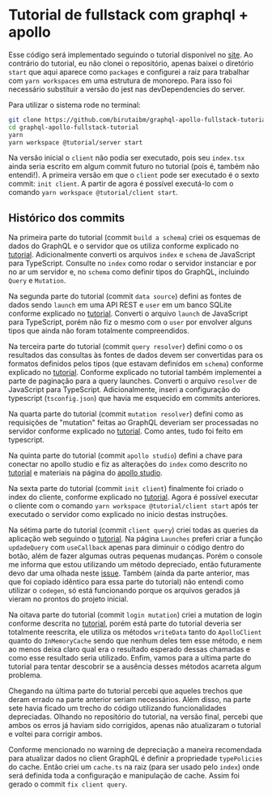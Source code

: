 # Tutorial de fullstack com graphql + apollo

Esse código será implementado seguindo o tutorial disponível no [site](https://www.apollographql.com/docs/tutorial/introduction/). Ao contrário do tutorial, eu não clonei o repositório, apenas baixei o diretório `start` que aqui aparece como `packages` e configurei a raiz para trabalhar com `yarn workspaces` em uma estrutura de monorepo. Para isso foi necessário substituir a versão do jest nas devDependencies do server.

Para utilizar o sistema rode no terminal:
```sh
git clone https://github.com/birutaibm/graphql-apollo-fullstack-tutorial.git
cd graphql-apollo-fullstack-tutorial
yarn
yarn workspace @tutorial/server start
```

Na versão inicial o `client` não podia ser executado, pois seu `index.tsx` ainda seria escrito em algum commit futuro no tutorial (pois é, também não entendi!). A primeira versão em que o `client` pode ser executado é o sexto commit: `init client`.
A partir de agora é possível executá-lo com o comando `yarn workspace @tutorial/client start`.

## Histórico dos commits

Na primeira parte do tutorial (commit `build a schema`) criei os esquemas de dados do GraphQL e o servidor que os utiliza conforme explicado no [tutorial](https://www.apollographql.com/docs/tutorial/schema/). Adicionalmente converti os arquivos `index` e `schema` de JavaScript para TypeScript. Consulte no `index` como rodar o servidor instanciar e por no ar um servidor e, no `schema` como definir tipos do GraphQL, incluindo `Query` e `Mutation`.

Na segunda parte do tutorial (commit `data source`) defini as fontes de dados sendo `launch` em uma API REST e `user` em um banco SQLite conforme explicado no [tutorial](https://www.apollographql.com/docs/tutorial/data-source/). Converti o arquivo `launch` de JavaScript para TypeScript, porém não fiz o mesmo com o `user` por envolver alguns tipos que ainda não foram totalmente compreendidos.

Na terceira parte do tutorial (commit `query resolver`) defini como o os resultados das consultas às fontes de dados devem ser convertidas para os formatos definidos pelos tipos (que estavam definidos em `schema`) conforme explicado no [tutorial](https://www.apollographql.com/docs/tutorial/resolvers/). Conforme explicado no tutorial também implementei a parte de paginação para a query launches. Converti o arquivo `resolver` de JavaScript para TypeScript. Adicionalmente, inseri a configuração do typescript (`tsconfig.json`) que havia me esquecido em commits anteriores.

Na quarta parte do tutorial (commit `mutation resolver`) defini como as requisições de "mutation" feitas ao GraphQL deveriam ser processadas no servidor conforme explicado no [tutorial](https://www.apollographql.com/docs/tutorial/mutation-resolvers/). Como antes, tudo foi feito em typescript.

Na quinta parte do tutorial (commit `apollo studio`) defini a chave para conectar no apollo studio e fiz as alterações do `index` como descrito no [tutorial](https://www.apollographql.com/docs/tutorial/production/) e materiais na página do [apollo studio](https://studio.apollographql.com).

Na sexta parte do tutorial (commit `init client`) finalmente foi criado o index do cliente, conforme explicado no [tutorial](https://www.apollographql.com/docs/tutorial/client/). Agora é possível executar o cliente com o comando `yarn workspace @tutorial/client start` após ter executado o servidor como explicado no inicio destas instruções.

Na sétima parte do tutorial (commit `client query`) criei todas as queries da aplicação web seguindo o [tutorial](https://www.apollographql.com/docs/tutorial/queries/). Na página `Launches` preferi criar a função `updadeQuery` com `useCallback` apenas para diminuir o código dentro do botão, além de fazer algumas outras pequenas mudanças. Porém o console me informa que estou utilizando um método depreciado, então futuramente devo dar uma olhada neste [issue](https://github.com/apollographql/apollo-client/issues/6502). Também (ainda da parte anterior, mas que foi copiado idêntico para essa parte do tutorial) não entendi como utilizar o `codegen`, só está funcionando porque os arquivos gerados já vieram no prontos do projeto inicial.

Na oitava parte do tutorial (commit `login mutation`) criei a mutation de login conforme descrita no [tutorial](https://www.apollographql.com/docs/tutorial/mutations/), porém está parte do tutorial deveria ser totalmente reescrita, ele utiliza os métodos `writeData` tanto do `ApolloClient` quanto do `InMemoryCache` sendo que nenhum deles tem esse método, e nem ao menos deixa claro qual era o resultado esperado dessas chamadas e como esse resultado seria utilizado. Enfim, vamos para a ultima parte do tutorial para tentar descobrir se a ausência desses métodos acarreta algum problema.

Chegando na última parte do tutorial percebi que aqueles trechos que deram errado na parte anterior seriam necessários. Além disso, na parte sete havia ficado um trecho do código utilizando funcionalidades depreciadas. Olhando no repositório do tutorial, na versão final, percebi que ambos os erros já haviam sido corrigidos, apenas não atualizaram o tutorial e voltei para corrigir ambos.

Conforme mencionado no warning de depreciação a maneira recomendada para atualizar dados no client GraphQL é definir a propriedade `typePolicies` do cache. Então criei um `cache.ts` na raiz (para ser usado pelo `index`) onde será definida toda a configuração e manipulação de cache. Assim foi gerado o commit `fix client query`.
